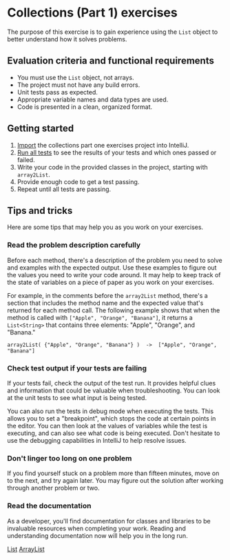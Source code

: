 # Collections (Part 1) exercises

The purpose of this exercise is to gain experience using the `List` object to better understand how it solves problems.

## Evaluation criteria and functional requirements

* You must use the `List` object, not arrays.
* The project must not have any build errors.
* Unit tests pass as expected.
* Appropriate variable names and data types are used.
* Code is presented in a clean, organized format.

## Getting started

1. [Import](https://book.techelevator.com/v2_4/content/guides/intellij.html#import-a-project) the collections part one exercises project into IntelliJ.
2. [Run all tests](https://book.techelevator.com/v2_4/content/guides/intellij.html#running-tests) to see the results of your tests and which ones passed or failed.
3. Write your code in the provided classes in the project, starting with `array2List`.
4. Provide enough code to get a test passing.
5. Repeat until all tests are passing.

## Tips and tricks

Here are some tips that may help you as you work on your exercises.

### Read the problem description carefully

Before each method, there's a description of the problem you need to solve and examples with the expected output. Use these examples to figure out the values you need to write your code around. It may help to keep track of the state of variables on a piece of paper as you work on your exercises.

For example, in the comments before the `array2List` method, there's a section that includes the method name and the expected value that's returned for each method call. The following example shows that when the method is called with `["Apple", "Orange", "Banana"]`, it returns a `List<String>` that contains three elements: "Apple", "Orange", and "Banana."

    array2List( {"Apple", "Orange", "Banana"} )  ->  ["Apple", "Orange", "Banana"]

### Check test output if your tests are failing

If your tests fail, check the output of the test run. It provides helpful clues and information that could be valuable when troubleshooting. You can look at the unit tests to see what input is being tested.

You can also run the tests in debug mode when executing the tests. This allows you to set a "breakpoint", which stops the code at certain points in the editor. You can then look at the values of variables while the test is executing, and can also see what code is being executed. Don't hesitate to use the debugging capabilities in IntelliJ to help resolve issues.

### Don't linger too long on one problem

If you find yourself stuck on a problem more than fifteen minutes, move on to the next, and try again later. You may figure out the solution after working through another problem or two.

### Read the documentation

As a developer, you'll find documentation for classes and libraries to be invaluable resources when completing your work. Reading and understanding documentation now will help you in the long run.

[List](https://docs.oracle.com/javase/8/docs/api/java/util/List.html)
[ArrayList](https://docs.oracle.com/javase/8/docs/api/java/util/ArrayList.html)
